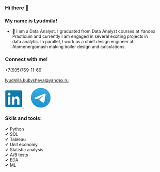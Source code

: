 ### Hi there 👋

### My name is Lyudmila!

- 🌱 I am a Data Analyst. 
I graduated from Data Analyst courses at Yandex Practicum and currently I am engaged in several exciting projects in data analytic. 
In parallel, I work as a chief design engineer at Atomenergomash making boiler design and calculations.


### Connect with me!
+7(905)769-11-69 <br/> <br/>
lyudmila.kubysheva@yandex.ru <br/> <br/>
[![ghghgf](li.png)
  ](https://www.linkedin.com/in/lyudmila-kubysheva-084993280)    &nbsp; &nbsp; &nbsp;  [![oooohghgf](teme.png)](https://te.me/LyudaKub)

### Skils and tools:<br/>
✔ Python <br/>
✔ SQL <br/>
✔ Tableau <br/>
✔ Unit economy <br/>
✔ Statistic analysis <br/>
✔ A/B tests <br/>
✔ EDA <br/>
✔ ML
